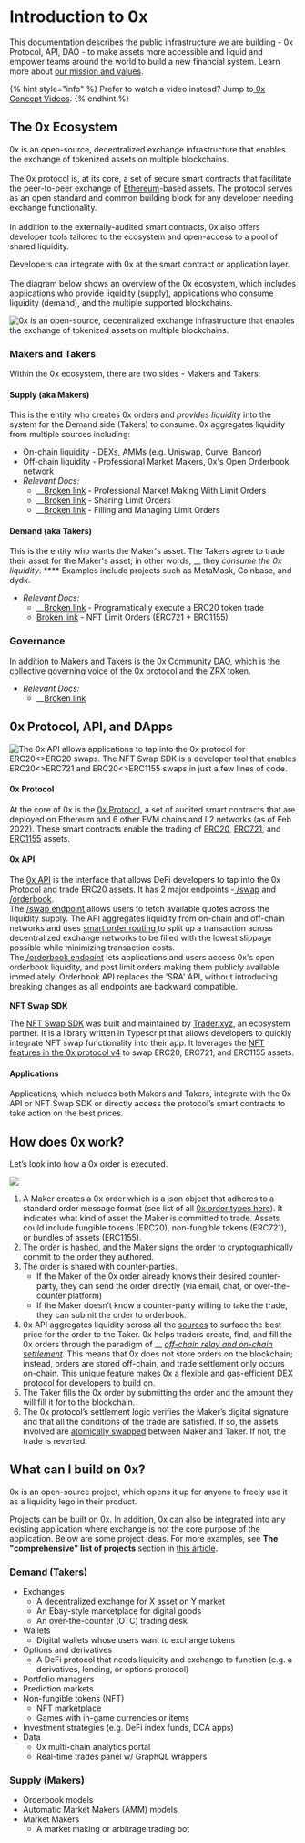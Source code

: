 # Introduction to 0x

This documentation describes the public infrastructure we are building - 0x Protocol, API, DAO - to make assets more accessible and liquid and empower teams around the world to build a new financial system. Learn more about [our mission and values](https://0x.org/about/mission).&#x20;

{% hint style="info" %}
Prefer to watch a video instead? Jump to[ 0x Concept Videos](0x-concept-videos.md).&#x20;
{% endhint %}

## The 0x Ecosystem&#x20;

0x is an open-source, decentralized exchange infrastructure that enables the exchange of tokenized assets on multiple blockchains.\
\
The 0x protocol is, at its core, a set of secure smart contracts that facilitate the peer-to-peer exchange of [Ethereum](https://ethereum.org/en/)-based assets. The protocol serves as an open standard and common building block for any developer needing exchange functionality. \
\
In addition to the externally-audited smart contracts, 0x also offers developer tools tailored to the ecosystem and open-access to a pool of shared liquidity.

Developers can integrate with 0x at the smart contract or application layer.\
\
The diagram below shows an overview of the 0x ecosystem, which includes applications who provide liquidity (supply), applications who consume liquidity (demand), and the multiple supported blockchains.&#x20;

![0x is an open-source, decentralized exchange infrastructure that enables the exchange of tokenized assets on multiple blockchains.](<../.gitbook/assets/Screen Shot 2022-06-22 at 11.00.17 PM.png>)

### Makers and Takers

Within the 0x ecosystem, there are two sides - Makers and Takers:&#x20;

#### **Supply (aka Makers)**

This is the entity who creates 0x orders and _provides liquidity_ into the system for the Demand side (Takers) to consume. 0x aggregates liquidity from multiple sources including:

* On-chain liquidity - DEXs, AMMs (e.g. Uniswap, Curve, Bancor)
* Off-chain liquidity - Professional Market Makers, 0x's Open Orderbook network
* _Relevant Docs:_
  * __[Broken link](broken-reference "mention") _-_ Professional Market Making With Limit Orders
  * __[Broken link](broken-reference "mention") _-_ Sharing Limit Orders
  * __[Broken link](broken-reference "mention") _-_ Filling and Managing Limit Orders

#### **Demand (aka Takers)**

This is the entity who wants the Maker's asset. The Takers agree to trade their asset for the Maker's asset; in other words, __ they _consume the 0x liquidity_. **** Examples include projects such as MetaMask, Coinbase, and dydx.

* _Relevant Docs:_
  * __[Broken link](broken-reference "mention") - Programatically execute a ERC20 token trade
  * [Broken link](broken-reference "mention") - NFT Limit Orders (ERC721 + ERC1155)

### **Governance**

In addition to Makers and Takers is the 0x Community DAO, which is the collective governing voice of the 0x protocol and the ZRX token.&#x20;

* _Relevant Docs:_&#x20;
  * __[Broken link](broken-reference "mention")

## 0x Protocol, API, and DApps

![The 0x API allows applications to tap into the 0x protocol for ERC20<>ERC20 swaps.&#x20;
The NFT Swap SDK is a developer tool that enables ERC20<>ERC721 and ERC20<>ERC1155 swaps in just a few lines of code. ](<../.gitbook/assets/Screen Shot 2022-04-19 at 4.54.48 PM.png>)

#### **0x Protocol**

At the core of 0x is the [0x Protocol](https://github.com/0xProject/protocol), a set of audited smart contracts that are deployed on Ethereum and 6 other EVM chains and L2 networks (as of Feb 2022). These smart contracts enable the trading of [ERC20](https://ethereum.org/en/developers/docs/standards/tokens/erc-20/), [ERC721](https://eips.ethereum.org/EIPS/eip-721), and [ERC1155](https://eips.ethereum.org/EIPS/eip-1155) assets.

#### **0x API**

The [0x API](https://github.com/0xProject/0x-api) is the interface that allows DeFi developers to tap into the 0x Protocol and trade ERC20 assets. It has 2 major endpoints -[ /swap](broken-reference) and [/orderbook](broken-reference). \
The [/swap endpoint ](broken-reference)allows users to fetch available quotes across the liquidity supply. The API aggregates liquidity from on-chain and off-chain networks and uses [smart order routing ](https://blog.0xproject.com/0x-apis-smart-order-routing-7af0195515e5)to split up a transaction across decentralized exchange networks to be filled with the lowest slippage possible while minimizing transaction costs. \
The[ /orderbook endpoint](broken-reference) lets applications and users access 0x's open orderbook liquidity, and post limit orders making them publicly available immediately. Orderbook API replaces the 'SRA' API, without introducing breaking changes as all endpoints are backward compatible.\
\
**NFT Swap SDK**

The [NFT Swap SDK](https://github.com/trader-xyz/nft-swap-sdk) was built and maintained by [Trader.xyz](https://trader.xyz/), an ecosystem partner. It is a  library written in Typescript that allows developers to quickly integrate NFT swap functionality into their app. It leverages the [NFT features in the 0x protocol v4](broken-reference) to swap ERC20, ERC721, and ERC1155 assets.&#x20;

#### **Applications**

Applications, which includes both Makers and Takers, integrate with the 0x API or NFT Swap SDK or directly access the protocol’s smart contracts to take action on the best prices.

## How does 0x work?

Let’s look into how a 0x order is executed.

![](../.gitbook/assets/onchainoffchain.gif)

1. A Maker creates a 0x order which is a json object that adheres to a standard order message format (see list of all [0x order types here](0x-cheat-sheet.md#0x-order-types)). It indicates what kind of asset the Maker is committed to trade. Assets could include fungible tokens (ERC20), non-fungible tokens (ERC721), or bundles of assets (ERC1155).
2. The order is hashed, and the Maker signs the order to cryptographically commit to the order they authored.
3. The order is shared with counter-parties.
   * If the Maker of the 0x order already knows their desired counter-party, they can send the order directly (via email, chat, or over-the-counter platform)
   * If the Maker doesn’t know a counter-party willing to take the trade, they can submit the order to orderbook.&#x20;
4. 0x API aggregates liquidity across all the [sources](introduction-to-0x.md#supply-aka-makers) to surface the best price for the order to the Taker. 0x helps traders create, find, and fill the 0x orders through the paradigm of __ [_off-chain relay and on-chain settlement_](../developer-resources/glossary.md#off-chain-relay-on-chain-settlement). This means that 0x does not store orders on the blockchain; instead, orders are stored off-chain, and trade settlement only occurs on-chain. This unique feature makes 0x a flexible and gas-efficient DEX protocol for developers to build on.
5. The Taker fills the 0x order by submitting the order and the amount they will fill it for to the blockchain.
6. The 0x protocol’s settlement logic verifies the Maker’s digital signature and that all the conditions of the trade are satisfied. If so, the assets involved are [atomically swapped](../developer-resources/glossary.md#atomically-swapped) between Maker and Taker. If not, the trade is reverted.

## What can I build on 0x?

0x is an open-source project, which opens it up for anyone to freely use it as a liquidity lego in their product.

Projects can be built on 0x. In addition, 0x can also be integrated into any existing application where exchange is not the core purpose of the application. Below are some project ideas. For more examples, see **The "comprehensive" list of projects** section in [this article](https://blog.0xproject.com/exploring-the-0x-defi-ecosystem-3afe70379be0).

### Demand (Takers)

* Exchanges
  * A decentralized exchange for X asset on Y market
  * An Ebay-style marketplace for digital goods
  * An over-the-counter (OTC) trading desk
* Wallets
  * Digital wallets whose users want to exchange tokens
* Options and derivatives
  * A DeFi protocol that needs liquidity and exchange to function (e.g. a derivatives, lending, or options protocol)
* Portfolio managers
* Prediction markets
* Non-fungible tokens (NFT)
  * NFT marketplace
  * Games with in-game currencies or items
* Investment strategies (e.g. DeFi index funds, DCA apps)
* Data
  * 0x multi-chain analytics portal
  * Real-time trades panel w/ GraphQL wrappers

### Supply (Makers)

* Orderbook models
* Automatic Market Makers (AMM) models
* Market Makers
  * A market making or arbitrage trading bot
